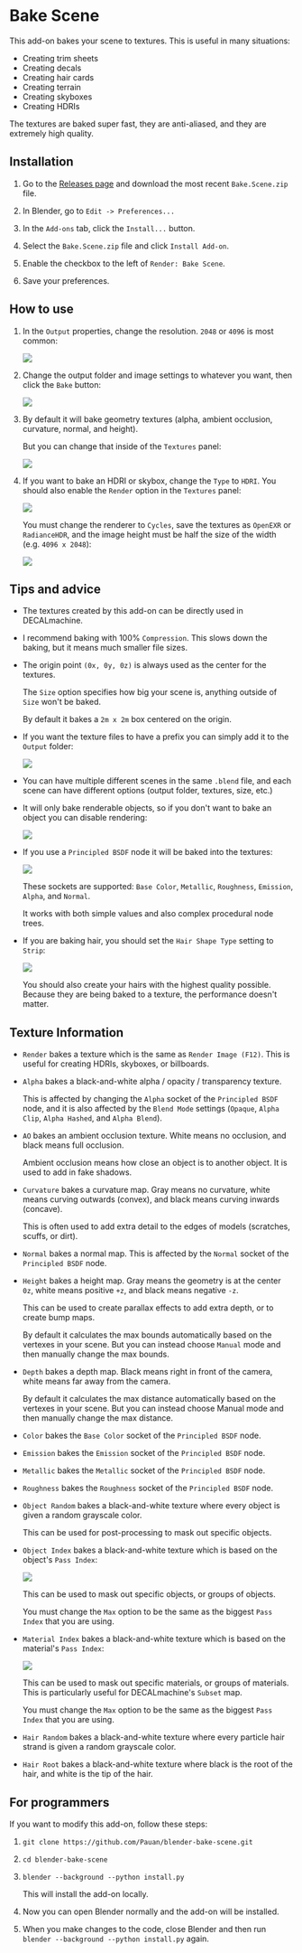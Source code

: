 # Bake Scene

This add-on bakes your scene to textures. This is useful in many situations:

* Creating trim sheets
* Creating decals
* Creating hair cards
* Creating terrain
* Creating skyboxes
* Creating HDRIs

The textures are baked super fast, they are anti-aliased, and they are extremely high quality.


## Installation

1. Go to the [Releases page](https://github.com/Pauan/blender-bake-scene/releases) and download the most recent `Bake.Scene.zip` file.

2. In Blender, go to `Edit -> Preferences...`

3. In the `Add-ons` tab, click the `Install...` button.

4. Select the `Bake.Scene.zip` file and click `Install Add-on`.

5. Enable the checkbox to the left of `Render: Bake Scene`.

6. Save your preferences.


## How to use

1. In the `Output` properties, change the resolution. `2048` or `4096` is most common:

   ![][screenshot1]

2. Change the output folder and image settings to whatever you want, then click the `Bake` button:

   ![][screenshot2]

3. By default it will bake geometry textures (alpha, ambient occlusion, curvature, normal, and height).

   But you can change that inside of the `Textures` panel:

   ![][screenshot3]

4. If you want to bake an HDRI or skybox, change the `Type` to `HDRI`. You should also enable the `Render` option in the `Textures` panel:

   ![][screenshot10]

   You must change the renderer to `Cycles`, save the textures as `OpenEXR` or `RadianceHDR`, and the image height must be half the size of the width (e.g. `4096 x 2048`):

   ![][screenshot11]

## Tips and advice

* The textures created by this add-on can be directly used in DECALmachine.

* I recommend baking with 100% `Compression`. This slows down the baking, but it means much smaller file sizes.

* The origin point `(0x, 0y, 0z)` is always used as the center for the textures.

   The `Size` option specifies how big your scene is, anything outside of `Size` won't be baked.

   By default it bakes a `2m x 2m` box centered on the origin.

* If you want the texture files to have a prefix you can simply add it to the `Output` folder:

   ![][screenshot7]

* You can have multiple different scenes in the same `.blend` file, and each scene can have different options (output folder, textures, size, etc.)

* It will only bake renderable objects, so if you don't want to bake an object you can disable rendering:

   ![][screenshot8]

* If you use a `Principled BSDF` node it will be baked into the textures:

   ![][screenshot9]

   These sockets are supported: `Base Color`, `Metallic`, `Roughness`, `Emission`, `Alpha`, and `Normal`.

   It works with both simple values and also complex procedural node trees.

* If you are baking hair, you should set the `Hair Shape Type` setting to `Strip`:

   ![][screenshot6]

   You should also create your hairs with the highest quality possible. Because they are being baked to a texture, the performance doesn't matter.


## Texture Information

* `Render` bakes a texture which is the same as `Render Image (F12)`. This is useful for creating HDRIs, skyboxes, or billboards.

* `Alpha` bakes a black-and-white alpha / opacity / transparency texture.

   This is affected by changing the `Alpha` socket of the `Principled BSDF` node,
   and it is also affected by the `Blend Mode` settings (`Opaque`, `Alpha Clip`, `Alpha Hashed`, and `Alpha Blend`).

* `AO` bakes an ambient occlusion texture. White means no occlusion, and black means full occlusion.

   Ambient occlusion means how close an object is to another object. It is used to add in fake shadows.

* `Curvature` bakes a curvature map. Gray means no curvature, white means curving outwards (convex), and black means curving inwards (concave).

   This is often used to add extra detail to the edges of models (scratches, scuffs, or dirt).

* `Normal` bakes a normal map. This is affected by the `Normal` socket of the `Principled BSDF` node.

* `Height` bakes a height map. Gray means the geometry is at the center `0z`, white means positive `+z`, and black means negative `-z`.

   This can be used to create parallax effects to add extra depth, or to create bump maps.

   By default it calculates the max bounds automatically based on the vertexes in your scene. But you can instead choose `Manual` mode and
   then manually change the max bounds.

* `Depth` bakes a depth map. Black means right in front of the camera, white means far away from the camera.

   By default it calculates the max distance automatically based on the vertexes in your scene. But you can instead choose Manual mode and then manually change the max distance.

* `Color` bakes the `Base Color` socket of the `Principled BSDF` node.

* `Emission` bakes the `Emission` socket of the `Principled BSDF` node.

* `Metallic` bakes the `Metallic` socket of the `Principled BSDF` node.

* `Roughness` bakes the `Roughness` socket of the `Principled BSDF` node.

* `Object Random` bakes a black-and-white texture where every object is given a random grayscale color.

   This can be used for post-processing to mask out specific objects.

* `Object Index` bakes a black-and-white texture which is based on the object's `Pass Index`:

   ![][screenshot4]

   This can be used to mask out specific objects, or groups of objects.

   You must change the `Max` option to be the same as the biggest `Pass Index` that you are using.

* `Material Index` bakes a black-and-white texture which is based on the material's `Pass Index`:

   ![][screenshot5]

   This can be used to mask out specific materials, or groups of materials. This is particularly useful
   for DECALmachine's `Subset` map.

   You must change the `Max` option to be the same as the biggest `Pass Index` that you are using.

* `Hair Random` bakes a black-and-white texture where every particle hair strand is given a random grayscale color.

* `Hair Root` bakes a black-and-white texture where black is the root of the hair, and white is the tip of the hair.


[screenshot1]: https://github.com/Pauan/blender-bake-scene/raw/master/Screenshot%201.png
[screenshot2]: https://github.com/Pauan/blender-bake-scene/raw/master/Screenshot%202.png
[screenshot3]: https://github.com/Pauan/blender-bake-scene/raw/master/Screenshot%203.png
[screenshot4]: https://github.com/Pauan/blender-bake-scene/raw/master/Screenshot%204.png
[screenshot5]: https://github.com/Pauan/blender-bake-scene/raw/master/Screenshot%205.png
[screenshot6]: https://github.com/Pauan/blender-bake-scene/raw/master/Screenshot%206.png
[screenshot7]: https://github.com/Pauan/blender-bake-scene/raw/master/Screenshot%207.png
[screenshot8]: https://github.com/Pauan/blender-bake-scene/raw/master/Screenshot%208.png
[screenshot9]: https://github.com/Pauan/blender-bake-scene/raw/master/Screenshot%209.png
[screenshot10]: https://github.com/Pauan/blender-bake-scene/raw/master/Screenshot%2010.png
[screenshot11]: https://github.com/Pauan/blender-bake-scene/raw/master/Screenshot%2011.png


## For programmers

If you want to modify this add-on, follow these steps:

1. `git clone https://github.com/Pauan/blender-bake-scene.git`

2. `cd blender-bake-scene`

3. `blender --background --python install.py`

   This will install the add-on locally.

4. Now you can open Blender normally and the add-on will be installed.

5. When you make changes to the code, close Blender and then run `blender --background --python install.py` again.
